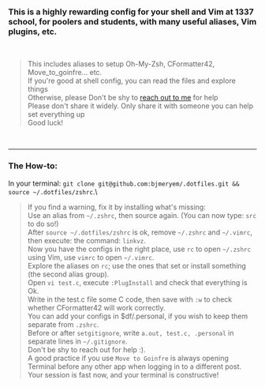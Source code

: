 ### This is a highly rewarding config for your shell and Vim at 1337 school, for poolers and students, with many useful aliases, Vim plugins, etc.

<br>

> This includes aliases to setup Oh-My-Zsh, CFormatter42, Move_to_goinfre... etc.\
> If you're good at shell config, you can read the files and explore things\
> Otherwise, please Don't be shy to [reach out to me](https://wa.me/212641134341) for help\
> Please don't share it widely. Only share it with someone you can help set everything up\
> Good luck!

<br>
<hr>

### The How-to:

<be>

In your terminal: `git clone git@github.com:bjmeryem/.dotfiles.git && source ~/.dotfiles/zshrc`.\
> If you find a warning, fix it by installing what's missing:\
> Use an alias from `~/.zshrc`, then source again. (You can now type: `src` to do so!)\
> After `source ~/.dotfiles/zshrc` is ok, remove `~/.zshrc` and `~/.vimrc`, then execute: the command: `linkvz`.\
> Now you have the configs in the right place, use `rc` to open `~/.zshrc` using Vim, use `vimrc` to open `~/.vimrc`.\
> Explore the aliases on `rc`; use the ones that set or install something (the second alias group).\
> Open `vi test.c`, execute `:PlugInstall` and check that everything is Ok.\
> Write in the test.c file some C code, then save with `:w` to check whether CFormatter42 will work correctly.\
> You can add your configs in $df/.personal, if you wish to keep them separate from `.zshrc`.\
> Before or after `setgitignore`, write `a.out, test.c, .personal` in separate lines in `~/.gitignore`.\
> Don't be shy to reach out for help :).\
> A good practice if you use `Move to Goinfre` is always opening Terminal before any other app when logging in to a different post.\
> Your session is fast now, and your terminal is constructive!



